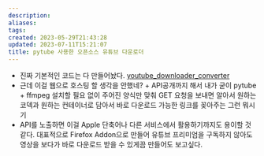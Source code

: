 ```yaml
---
description:
aliases: 
tags: 
created: 2023-05-29T21:43:28
updated: 2023-07-11T15:21:07
title: pytube 사용한 오픈소스 유튜브 다운로더
---
```

- 진짜 기본적인 코드는 다 만들어놨다. [youtube_downloader_converter](https://github.com/ChoiWheatley/youtube_downloader_converter)
- 근데 이걸 웹으로 호스팅 할 생각을 안했네? + API공개까지 해서 내가 굳이 pytube + ffmpeg 설치할 필요 없이 주어진 양식만 맞춰 GET 요청을 보내면 알아서 원하는 코덱과 원하는 컨테이너로 담아서 바로 다운로드 가능한 링크를 꽂아주는 그런 뭐시기 
- API를 노출하면 이걸 Apple 단축어나 다른 서비스에서 활용하기까지도 용이할 것 같다. 대표적으로 Firefox Addon으로 만들어 유튜브 프리미엄을 구독하지 않아도 영상을 보다가 바로 다운로드 받을 수 있게끔 만들어도 보고싶다.